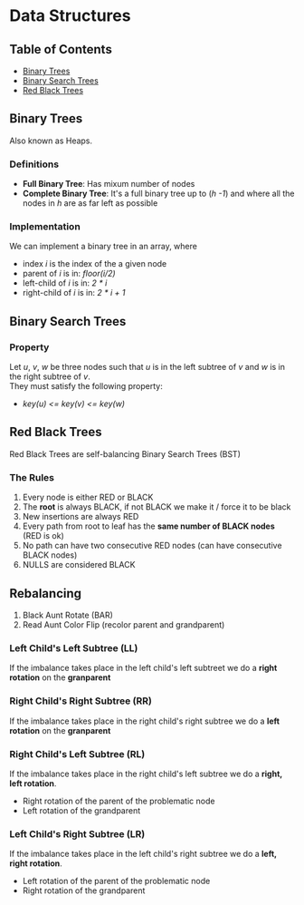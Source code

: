 # Data Structures

## Table of Contents
- [Binary Trees](#binary-trees)
- [Binary Search Trees](#binary-search-trees)
- [Red Black Trees](#red-black-trees)

## Binary Trees
Also known as Heaps.

### Definitions

- **Full Binary Tree**: Has mixum number of nodes
- **Complete Binary Tree**: It's a full binary tree up to (*h -1*) and where all the nodes in *h* are as far left as possible

### Implementation
We can implement a binary tree in an array, where
- index *i* is the index of the a given node
- parent of *i* is in: *floor(i/2)*
- left-child of *i* is in: *2 \* i*
- right-child of *i* is in: *2 \* i + 1*

## Binary Search Trees
### Property   
Let *u*, *v*, *w* be three nodes such that *u* is in the left subtree of *v* and *w* is in the right subtree of *v*.   
They must satisfy the following property:   
- *key(u) <= key(v) <= key(w)*

## Red Black Trees
Red Black Trees are self-balancing Binary Search Trees (BST)

### The Rules
1. Every node is either RED or BLACK
2. The **root** is always BLACK, if not BLACK we make it / force it to be black
3. New insertions are always RED
4. Every path from root to leaf has the **same number of BLACK nodes** (RED is ok)
5. No path can have two consecutive RED nodes (can have consecutive BLACK nodes)
6. NULLS are considered BLACK

## Rebalancing
1. Black Aunt Rotate (BAR)
2. Read Aunt Color Flip (recolor parent and grandparent)

### Left Child's Left Subtree (LL)
If the imbalance takes place in the left child's left subtreet we do a **right rotation** on the **granparent**

### Right Child's Right Subtree (RR)
If the imbalance takes place in the right child's right subtree we do a **left rotation** on the **granparent**

### Right Child's Left Subtree (RL)
If the imbalance takes place in the right child's left subtree we do a **right, left rotation**.   
- Right rotation of the parent of the problematic node
- Left rotation of the grandparent

### Left Child's Right Subtree (LR)
If the imbalance takes place in the left child's right subtree we do a **left, right rotation**.   
- Left rotation of the parent of the problematic node
- Right rotation of the grandparent
